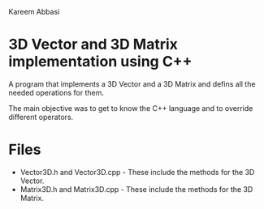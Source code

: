 Kareem Abbasi

# 3D Vector and 3D Matrix implementation using C++
A program that implements a 3D Vector and a 3D Matrix and defins all the needed operations for them.

The main objective was to get to know the C++ language and to override different operators.

# Files
- Vector3D.h and Vector3D.cpp - These include the methods for the 3D Vector.
- Matrix3D.h and Matrix3D.cpp - These include the methods for the 3D Matrix.
